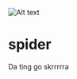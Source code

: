 ![Alt text](https://circleci.com/gh/lankster/spider.svg?style=shield&circle-token=832e0824a7bf669563abfa14739098d80db73af8)
# spider
Da ting go skrrrrra
